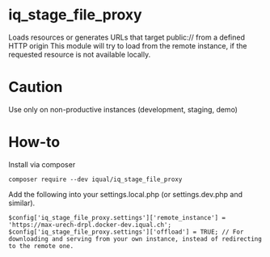 # iq_stage_file_proxy
Loads resources or generates URLs that target public:// from a defined HTTP origin
This module will try to load from the remote instance, if the requested resource is not available locally.

# Caution

Use only on non-productive instances (development, staging, demo)

# How-to

Install via composer

```
composer require --dev iqual/iq_stage_file_proxy
```

Add the following into your settings.local.php (or settings.dev.php and similar).

```
$config['iq_stage_file_proxy.settings']['remote_instance'] = 'https://max-urech-drpl.docker-dev.iqual.ch';
$config['iq_stage_file_proxy.settings']['offload'] = TRUE; // For downloading and serving from your own instance, instead of redirecting to the remote one.
```
